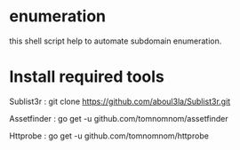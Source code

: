 # enumeration
this shell script help to automate subdomain enumeration.
# Install required tools
Sublist3r :
 git clone https://github.com/aboul3la/Sublist3r.git

Assetfinder :
 go get -u github.com/tomnomnom/assetfinder

Httprobe :
 go get -u github.com/tomnomnom/httprobe
